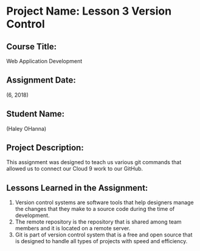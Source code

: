 # Project Name:  Lesson 3 Version Control


## Course Title:
Web Application Development

## Assignment Date:  
(6, 2018)

## Student Name:  
(Haley OHanna)

## Project Description:
This assignment was designed to teach us various git commands that allowed us to connect our Cloud 9 work to our GitHub.

## Lessons Learned in the Assignment:
1. Version control systems are software tools that help designers manage the changes that they make to a source code during the time of development.
2. The remote repository is the repository that is shared among team members and it is located on a remote server.
3. Git is part of version control system that is a free and open source that is designed to handle all types of projects with speed and efficiency.

